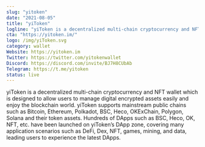 ```yaml
---
slug: "yitoken"
date: "2021-08-05"
title: "yiToken"
logline: "yiToken is a decentralized multi-chain cryptocurrency and NFT wallet which supports chains such as Bitcoin, Ethereum, Polkadot, BSC, Heco, OKExChain, Polygon, Solana."
cta: "https://yitoken.im/"
logo: /img/yiToken.svg
category: wallet
Website: https://yitoken.im
Twitter: https://twitter.com/yitokenwallet
Discord: https://discord.com/invite/BJ7H8CUbAb
Telegram: https://t.me/yitoken
status: live
---
```


yiToken is a decentralized multi-chain cryptocurrency and NFT wallet which is designed to allow users to manage digital encrypted assets easily and enjoy the blockchain world. yiToken supports mainstream public chains such as Bitcoin, Ethereum, Polkadot, BSC, Heco, OKExChain, Polygon, Solana and their token assets. Hundreds of DApps such as BSC, Heco, OK, NFT, etc. have been launched on yiToken’s DApp zone, covering many application scenarios such as DeFi, Dex, NFT, games, mining, and data, leading users to experience the latest DApps.
